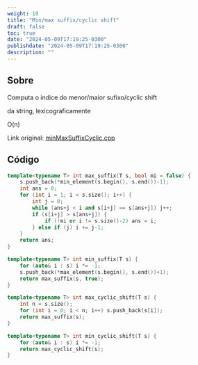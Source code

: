 ```yaml
---
weight: 10
title: "Min/max suffix/cyclic shift"
draft: false
toc: true
date: "2024-05-09T17:19:25-0300"
publishdate: "2024-05-09T17:19:25-0300"
description: ""
---
```


## Sobre
 Computa o indice do menor/maior sufixo/cyclic shift

 da string, lexicograficamente



 O(n)



Link original: [minMaxSuffixCyclic.cpp](https://github.com/brunomaletta/Biblioteca/tree/master/Codigo/Strings/minMaxSuffixCyclic.cpp)

## Código
```cpp
template<typename T> int max_suffix(T s, bool mi = false) {
	s.push_back(*min_element(s.begin(), s.end())-1);
	int ans = 0;
	for (int i = 1; i < s.size(); i++) {
		int j = 0;
		while (ans+j < i and s[i+j] == s[ans+j]) j++;
		if (s[i+j] > s[ans+j]) {
			if (!mi or i != s.size()-2) ans = i;
		} else if (j) i += j-1;
	}
	return ans;
}

template<typename T> int min_suffix(T s) {
	for (auto& i : s) i *= -1;
	s.push_back(*max_element(s.begin(), s.end())+1);
	return max_suffix(s, true);
}

template<typename T> int max_cyclic_shift(T s) {
	int n = s.size();
	for (int i = 0; i < n; i++) s.push_back(s[i]);
	return max_suffix(s);
}

template<typename T> int min_cyclic_shift(T s) {
	for (auto& i : s) i *= -1;
	return max_cyclic_shift(s);
}
```

